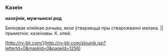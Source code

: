### Казеін
**назоўнік, мужчынскі род**

Бялковае клейкае рэчыва, якое ўтвараецца пры стварожванні малака. || прыметнік: казеінавы. К. клей.

<a rel="author">[http://rv-blr.com/](http://rv-blr.com/slounik.jsp?letterId=0&maskId=0&pageId=1256)</a>
